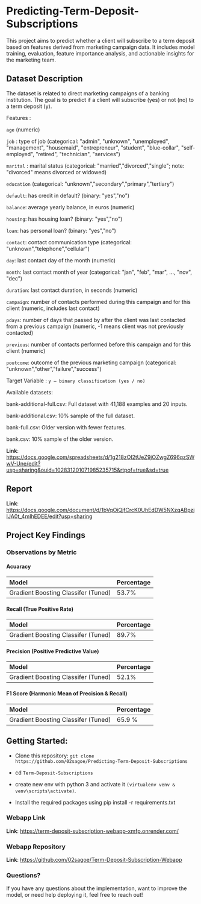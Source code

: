 # Predicting-Term-Deposit-Subscriptions

This project aims to predict whether a client will subscribe to a term deposit based on features derived from marketing campaign data. It includes model training, evaluation, feature importance analysis, and actionable insights for the marketing team.


## Dataset Description
The dataset is related to direct marketing campaigns of a banking institution. The goal is to predict if a client will subscribe (yes) or not (no) to a term deposit (y).

Features :

`age` (numeric)

`job` : type of job (categorical: "admin", "unknown", "unemployed", "management", "housemaid", "entrepreneur", "student", "blue-collar", "self-employed", "retired", "technician", "services") 

`marital` : marital status (categorical: "married","divorced","single"; note: "divorced" means divorced or widowed)

`education` (categorical: "unknown","secondary","primary","tertiary")

`default`: has credit in default? (binary: "yes","no")

`balance`: average yearly balance, in euros (numeric) 

`housing`: has housing loan? (binary: "yes","no")

`loan`: has personal loan? (binary: "yes","no")

`contact`: contact communication type (categorical: "unknown","telephone","cellular") 

`day`: last contact day of the month (numeric)

`month`: last contact month of year (categorical: "jan", "feb", "mar", ..., "nov", "dec")

`duration`: last contact duration, in seconds (numeric)

`campaign`: number of contacts performed during this campaign and for this client (numeric, includes last contact)

`pdays`: number of days that passed by after the client was last contacted from a previous campaign (numeric, -1 means client was not previously contacted)

`previous`: number of contacts performed before this campaign and for this client (numeric)

`poutcome`: outcome of the previous marketing campaign (categorical: "unknown","other","failure","success")


Target Variable : `y – binary classification (yes / no)`



Available datasets:

bank-additional-full.csv: Full dataset with 41,188 examples and 20 inputs.

bank-additional.csv: 10% sample of the full dataset.

bank-full.csv: Older version with fewer features.

bank.csv: 10% sample of the older version.

<b>Link</b>: https://docs.google.com/spreadsheets/d/1g218zOl2tUeZ9jOZwgZ696qzSWwV-Une/edit?usp=sharing&ouid=102831201071985235715&rtpof=true&sd=true


## Report

<b>Link</b>: https://docs.google.com/document/d/1bVqOiQjfCrcK0UhEdDW5NXzqABpzjIJA0t_4mIhEDEE/edit?usp=sharing


## Project Key Findings

### Observations by Metric

####  Acuaracy 

| Model                               | Percentage |
| :-----------------------------------| :----------|
| Gradient Boosting Classifer (Tuned) | 53.7%      |

####  Recall (True Positive Rate)

| Model                               | Percentage |
| :-----------------------------------| :----------|
| Gradient Boosting Classifer (Tuned) | 89.7%      |


#### Precision (Positive Predictive Value)

| Model                               | Percentage |
| :-----------------------------------| :----------|
| Gradient Boosting Classifer (Tuned) | 52.1%      |

#### F1 Score (Harmonic Mean of Precision & Recall)

| Model                              | Percentage |
| :----------------------------------| :----------|
| Gradient Boosting Classifer (Tuned)| 65.9  %    |




## Getting Started:

* Clone this repository: `git clone https://github.com/02sagoe/Predicting-Term-Deposit-Subscriptions `

* cd `Term-Deposit-Subscriptions`

* create new env with python 3 and activate it `(virtualenv venv & venv\scripts\activate)`.

* Install the required packages using pip install -r requirements.txt

### Webapp Link

<b>Link</b>: https://term-deposit-subscription-webapp-xmfp.onrender.com/

### Webapp Repository

<b>Link</b>: https://github.com/02sagoe/Term-Deposit-Subscription-Webapp


### Questions?

If you have any questions about the implementation, want to improve the model, or need help deploying it, feel free to reach out!